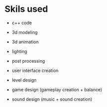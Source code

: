 # Skils used

- c++ code
- 3d modeling
- 3d animation
- lighting
- post processing
- user interface creation

- level design
- game design (gameplay creation + balance)
- sound design (music + sound creation)